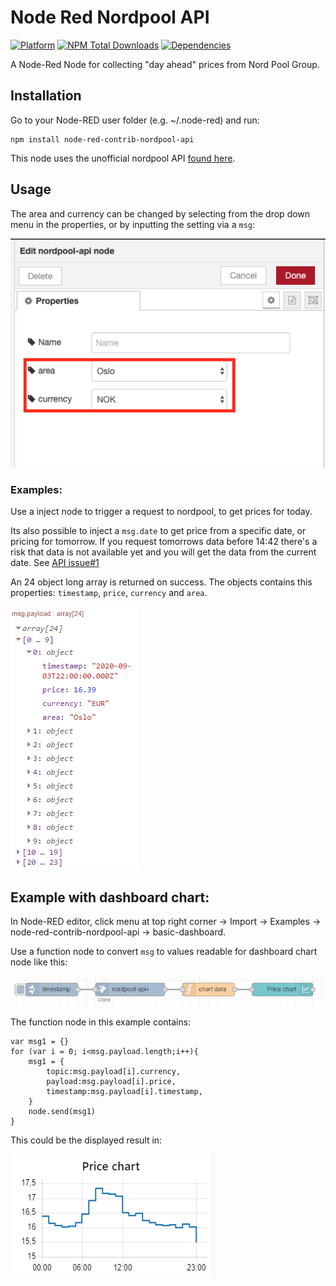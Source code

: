 # Node Red Nordpool API

[![Platform](https://img.shields.io/badge/platform-Node--RED-red)](https://nodered.org)
[![NPM Total Downloads](https://img.shields.io/npm/dt/node-red-contrib-nordpool-api.svg)](https://www.npmjs.com/package/node-red-contrib-nordpool-api)
[![Dependencies](https://img.shields.io/librariesio/release/npm/node-red-contrib-nordpool-api.svg)](https://libraries.io/github/Csstenersen/node-red-contrib-nordpool-api)

A Node-Red Node for collecting "day ahead" prices from Nord Pool Group.

## Installation
Go to your Node-RED user folder (e.g. ~/.node-red) and run:
```
npm install node-red-contrib-nordpool-api
```
This node uses the unofficial nordpool API [found here](https://github.com/samuelmr/nordpool-node).

## Usage


The area and currency can be changed by selecting from the drop down menu in the properties, or by inputting the setting via a `msg`:

![](/img/example.png)

### Examples:
Use a inject node to trigger a request to nordpool, to get prices for today.

Its also possible to inject a `msg.date` to get price from a specific date, or pricing for tomorrow. If you request tomorrows data before 14:42 there's a risk that data is not available yet and you will get the data from the current date. See [API issue#1](https://github.com/samuelmr/nordpool-node/issues/1#issuecomment-316583765)

An 24 object long array is returned on success. The objects contains this properties: `timestamp`, `price`, `currency` and `area`.

![](/img/example3.png)

## Example with dashboard chart:
In Node-RED editor, click menu at top right corner -> Import -> Examples -> node-red-contrib-nordpool-api -> basic-dashboard.

Use a function node to convert `msg` to values readable for dashboard chart node like this:

![](/img/example5.png)

The function node in this example contains:

````
var msg1 = {}
for (var i = 0; i<msg.payload.length;i++){
    msg1 = {
        topic:msg.payload[i].currency, 
        payload:msg.payload[i].price, 
        timestamp:msg.payload[i].timestamp,
    }
    node.send(msg1)
}
````

This could be the displayed result in:

![](/img/example6.png)
